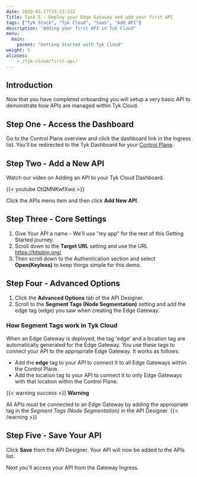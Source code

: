 ```yaml
---
date: 2020-03-17T19:13:22Z
Title: Task 5 - Deploy your Edge Gateway and add your first API
tags: ["Tyk Stack", "Tyk Cloud", "SaaS", "Add API"]
description: "Adding your first API in Tyk Cloud"
menu:
  main:
    parent: "Getting Started with Tyk Cloud"
weight: 5
aliases:
    - /tyk-cloud/first-api/
---
```


## Introduction

Now that you have completed onboarding you will setup a very basic API to demonstrate how APIs are managed within Tyk Cloud.

## Step One - Access the Dashboard

Go to the Control Plane overview and click the dashboard link in the Ingress list. You'll be redirected to the Tyk Dashboard for your [Control Plane](/docs/tyk-cloud/troubleshooting-support/glossary/#control-plane).

## Step Two - Add a New API

Watch our video on Adding an API to your Tyk Cloud Dashboard.

{{< youtube OtQMNKwfXwo >}}

Click the APIs menu item and then click **Add New API**.

## Step Three - Core Settings

1. Give Your API a name - We'll use "my app" for the rest of this Getting Started journey.
2. Scroll down to the **Target URL** setting and use the URL https://httpbin.org/
3. Then scroll down to the Authentication section and select **Open(Keyless)** to keep things simple for this demo.

## Step Four - Advanced Options

1. Click the **Advanced Options** tab of the API Designer.
2. Scroll to the **Segment Tags (Node Segmentation)** setting and add the edge tag (edge) you saw when creating the Edge Gateway.

### How Segment Tags work in Tyk Cloud

When an Edge Gateway is deployed, the tag 'edge' and a location tag are automatically generated for the Edge Gateway. You use these tags to connect your API to the appropriate Edge Gateway. It works as follows:

* Add the **edge** tag to your API to connect it to all Edge Gateways within the Control Plane.
* Add the location tag to your API to connect it to only Edge Gateways with that location within the Control Plane.

{{< warning success >}}
**Warning**
  
All APIs must be connected to an Edge Gateway by adding the appropriate tag in the *Segment Tags (Node Segmentation)* in the API Designer.
{{< /warning >}}

## Step Five - Save Your API

Click **Save** from the API Designer. Your API will now be added to the APIs list.

Next you'll access your API from the Gateway Ingress.
